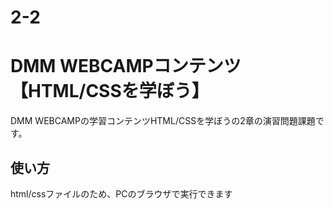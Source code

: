 # 2-2
# DMM WEBCAMPコンテンツ【HTML/CSSを学ぼう】
DMM WEBCAMPの学習コンテンツHTML/CSSを学ぼうの2章の演習問題課題です。
## 使い方
html/cssファイルのため、PCのブラウザで実行できます